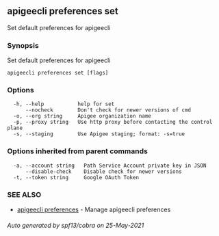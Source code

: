 ## apigeecli preferences set

Set default preferences for apigeecli

### Synopsis

Set default preferences for apigeecli

```
apigeecli preferences set [flags]
```

### Options

```
  -h, --help           help for set
      --nocheck        Don't check for newer versions of cmd
  -o, --org string     Apigee organization name
  -p, --proxy string   Use http proxy before contacting the control plane
  -s, --staging        Use Apigee staging; format: -s=true
```

### Options inherited from parent commands

```
  -a, --account string   Path Service Account private key in JSON
      --disable-check    Disable check for newer versions
  -t, --token string     Google OAuth Token
```

### SEE ALSO

* [apigeecli preferences](apigeecli_preferences.md)	 - Manage apigeecli preferences

###### Auto generated by spf13/cobra on 25-May-2021

